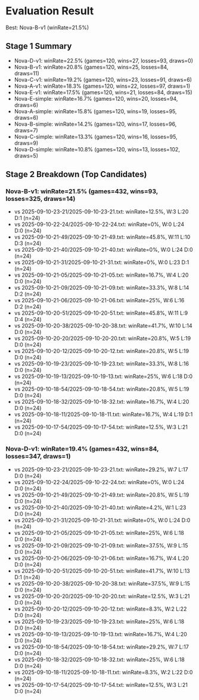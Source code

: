 # Evaluation Result

Best: Nova-B-v1 (winRate=21.5%)

## Stage 1 Summary
- Nova-D-v1: winRate=22.5% (games=120, wins=27, losses=93, draws=0)
- Nova-B-v1: winRate=20.8% (games=120, wins=25, losses=84, draws=11)
- Nova-C-v1: winRate=19.2% (games=120, wins=23, losses=91, draws=6)
- Nova-A-v1: winRate=18.3% (games=120, wins=22, losses=97, draws=1)
- Nova-E-v1: winRate=17.5% (games=120, wins=21, losses=84, draws=15)
- Nova-E-simple: winRate=16.7% (games=120, wins=20, losses=94, draws=6)
- Nova-A-simple: winRate=15.8% (games=120, wins=19, losses=95, draws=6)
- Nova-B-simple: winRate=14.2% (games=120, wins=17, losses=96, draws=7)
- Nova-C-simple: winRate=13.3% (games=120, wins=16, losses=95, draws=9)
- Nova-D-simple: winRate=10.8% (games=120, wins=13, losses=102, draws=5)

## Stage 2 Breakdown (Top Candidates)
### Nova-B-v1: winRate=21.5% (games=432, wins=93, losses=325, draws=14)
- vs 2025-09-10-23-21/2025-09-10-23-21.txt: winRate=12.5%, W:3 L:20 D:1 (n=24)
- vs 2025-09-10-22-24/2025-09-10-22-24.txt: winRate=0%, W:0 L:24 D:0 (n=24)
- vs 2025-09-10-21-49/2025-09-10-21-49.txt: winRate=45.8%, W:11 L:10 D:3 (n=24)
- vs 2025-09-10-21-40/2025-09-10-21-40.txt: winRate=0%, W:0 L:24 D:0 (n=24)
- vs 2025-09-10-21-31/2025-09-10-21-31.txt: winRate=0%, W:0 L:23 D:1 (n=24)
- vs 2025-09-10-21-05/2025-09-10-21-05.txt: winRate=16.7%, W:4 L:20 D:0 (n=24)
- vs 2025-09-10-21-09/2025-09-10-21-09.txt: winRate=33.3%, W:8 L:14 D:2 (n=24)
- vs 2025-09-10-21-06/2025-09-10-21-06.txt: winRate=25%, W:6 L:16 D:2 (n=24)
- vs 2025-09-10-20-51/2025-09-10-20-51.txt: winRate=45.8%, W:11 L:9 D:4 (n=24)
- vs 2025-09-10-20-38/2025-09-10-20-38.txt: winRate=41.7%, W:10 L:14 D:0 (n=24)
- vs 2025-09-10-20-20/2025-09-10-20-20.txt: winRate=20.8%, W:5 L:19 D:0 (n=24)
- vs 2025-09-10-20-12/2025-09-10-20-12.txt: winRate=20.8%, W:5 L:19 D:0 (n=24)
- vs 2025-09-10-19-23/2025-09-10-19-23.txt: winRate=33.3%, W:8 L:16 D:0 (n=24)
- vs 2025-09-10-19-13/2025-09-10-19-13.txt: winRate=25%, W:6 L:18 D:0 (n=24)
- vs 2025-09-10-18-54/2025-09-10-18-54.txt: winRate=20.8%, W:5 L:19 D:0 (n=24)
- vs 2025-09-10-18-32/2025-09-10-18-32.txt: winRate=16.7%, W:4 L:20 D:0 (n=24)
- vs 2025-09-10-18-11/2025-09-10-18-11.txt: winRate=16.7%, W:4 L:19 D:1 (n=24)
- vs 2025-09-10-17-54/2025-09-10-17-54.txt: winRate=12.5%, W:3 L:21 D:0 (n=24)

### Nova-D-v1: winRate=19.4% (games=432, wins=84, losses=347, draws=1)
- vs 2025-09-10-23-21/2025-09-10-23-21.txt: winRate=29.2%, W:7 L:17 D:0 (n=24)
- vs 2025-09-10-22-24/2025-09-10-22-24.txt: winRate=0%, W:0 L:24 D:0 (n=24)
- vs 2025-09-10-21-49/2025-09-10-21-49.txt: winRate=20.8%, W:5 L:19 D:0 (n=24)
- vs 2025-09-10-21-40/2025-09-10-21-40.txt: winRate=4.2%, W:1 L:23 D:0 (n=24)
- vs 2025-09-10-21-31/2025-09-10-21-31.txt: winRate=0%, W:0 L:24 D:0 (n=24)
- vs 2025-09-10-21-05/2025-09-10-21-05.txt: winRate=25%, W:6 L:18 D:0 (n=24)
- vs 2025-09-10-21-09/2025-09-10-21-09.txt: winRate=37.5%, W:9 L:15 D:0 (n=24)
- vs 2025-09-10-21-06/2025-09-10-21-06.txt: winRate=16.7%, W:4 L:20 D:0 (n=24)
- vs 2025-09-10-20-51/2025-09-10-20-51.txt: winRate=41.7%, W:10 L:13 D:1 (n=24)
- vs 2025-09-10-20-38/2025-09-10-20-38.txt: winRate=37.5%, W:9 L:15 D:0 (n=24)
- vs 2025-09-10-20-20/2025-09-10-20-20.txt: winRate=12.5%, W:3 L:21 D:0 (n=24)
- vs 2025-09-10-20-12/2025-09-10-20-12.txt: winRate=8.3%, W:2 L:22 D:0 (n=24)
- vs 2025-09-10-19-23/2025-09-10-19-23.txt: winRate=25%, W:6 L:18 D:0 (n=24)
- vs 2025-09-10-19-13/2025-09-10-19-13.txt: winRate=16.7%, W:4 L:20 D:0 (n=24)
- vs 2025-09-10-18-54/2025-09-10-18-54.txt: winRate=29.2%, W:7 L:17 D:0 (n=24)
- vs 2025-09-10-18-32/2025-09-10-18-32.txt: winRate=25%, W:6 L:18 D:0 (n=24)
- vs 2025-09-10-18-11/2025-09-10-18-11.txt: winRate=8.3%, W:2 L:22 D:0 (n=24)
- vs 2025-09-10-17-54/2025-09-10-17-54.txt: winRate=12.5%, W:3 L:21 D:0 (n=24)
